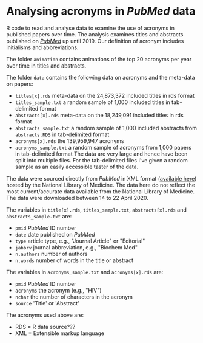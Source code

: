 # Analysing acronyms in _PubMed_ data

R code to read and analyse data to examine the use of acronyms in published papers over time. The analysis examines titles and abstracts published on [_PubMed_](https://pubmed.ncbi.nlm.nih.gov/) up until 2019. Our definition of acronym includes initialisms and abbreviations.

The folder `animation` contains animations of the top 20 acronyms per year over time in titles and abstracts.

The folder `data` contains the following data on acronyms and the meta-data on papers:
* `titles[x].rds` meta-data on the 24,873,372 included titles in rds format
* `titles_sample.txt` a random sample of 1,000 included titles in tab-delimited format
* `abstracts[x].rds` meta-data on the 18,249,091 included titles in rds format
* `abstracts_sample.txt` a random sample of 1,000 included abstracts from `abstracts.RDS` in tab-delimited format
* `acronyms[x].rds` the 139,959,947 acronyms 
* `acronyms_sample.txt` a random sample of acronyms from 1,000 papers in tab-delimited format 
The data are very large and hence have been split into multiple files. For the tab-delimited files I've given a random sample as an easily accessible taster of the data.

The data were sourced directly from _PubMed_ in XML format ([available here](ftp://ftp.ncbi.nlm.nih.gov/pubmed/baseline/)) hosted by the National Library of Medicine. The data here do not reflect the most current/accurate data available from the National Library of Medicine. The data were downloaded between 14 to 22 April 2020.

The variables in `title[x].rds`, `titles_sample.txt`, `abstracts[x].rds` and `abstracts_sample.txt` are:
* `pmid` _PubMed_ ID number
* `date` date published on _PubMed_
* `type` article type, e.g., "Journal Article" or "Editorial"
* `jabbrv` journal abbreviation, e.g., "Biochem Med"
* `n.authors` number of authors
* `n.words` number of words in the title or abstract

The variables in `acronyms_sample.txt` and `acronyms[x].rds` are:
* `pmid` _PubMed_ ID number
* `acronyms` the acronym (e.g., "HIV")
* `nchar` the number of characters in the acronym
* `source` 'Title' or 'Abstract'

The acronyms used above are:
* RDS = R data source???
* XML = Extensible markup language

